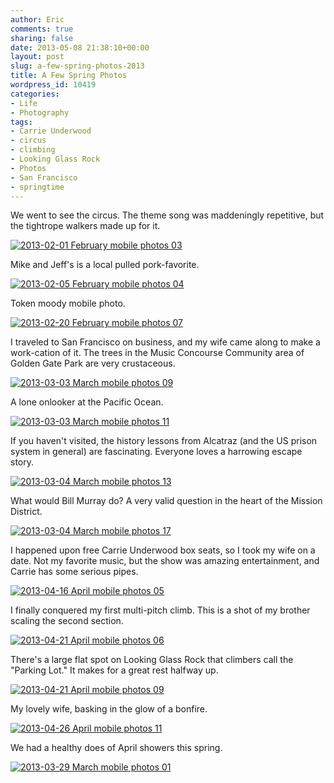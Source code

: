 ```yaml
---
author: Eric
comments: true
sharing: false
date: 2013-05-08 21:38:10+00:00
layout: post
slug: a-few-spring-photos-2013
title: A Few Spring Photos
wordpress_id: 10419
categories:
- Life
- Photography
tags:
- Carrie Underwood
- circus
- climbing
- Looking Glass Rock
- Photos
- San Francisco
- springtime
---
```


We went to see the circus. The theme song was maddeningly repetitive, but the tightrope walkers made up for it.

[![2013-02-01 February mobile photos 03](http://farm9.staticflickr.com/8395/8694366898_2f6f95360a_c.jpg)](http://www.flickr.com/photos/ericdodds/8694366898/)

Mike and Jeff's is a local pulled pork-favorite.

[![2013-02-05 February mobile photos 04](http://farm9.staticflickr.com/8257/8694367146_79f6a3633a_c.jpg)](http://www.flickr.com/photos/ericdodds/8694367146/)

Token moody mobile photo.

[![2013-02-20 February mobile photos 07](http://farm9.staticflickr.com/8119/8693249151_8708b6bc51_c.jpg)](http://www.flickr.com/photos/ericdodds/8693249151/)

I traveled to San Francisco on business, and my wife came along to make a work-cation of it. The trees in the Music Concourse Community area of Golden Gate Park are very crustaceous.

[![2013-03-03 March mobile photos 09](http://farm9.staticflickr.com/8542/8693250513_501523768c_c.jpg)](http://www.flickr.com/photos/ericdodds/8693250513/)

A lone onlooker at the Pacific Ocean.

[![2013-03-03 March mobile photos 11](http://farm9.staticflickr.com/8121/8693250665_76a4ee7ffc_c.jpg)](http://www.flickr.com/photos/ericdodds/8693250665/)

If you haven't visited, the history lessons from Alcatraz (and the US prison system in general) are fascinating. Everyone loves a harrowing escape story.

[![2013-03-04 March mobile photos 13](http://farm9.staticflickr.com/8262/8693250863_bfcb3f6d1d_c.jpg)](http://www.flickr.com/photos/ericdodds/8693250863/)

What would Bill Murray do? A very valid question in the heart of the Mission District.

[![2013-03-04 March mobile photos 17](http://farm9.staticflickr.com/8396/8694369306_4461be6f2b_c.jpg)](http://www.flickr.com/photos/ericdodds/8694369306/)

I happened upon free Carrie Underwood box seats, so I took my wife on a date. Not my favorite music, but the show was amazing entertainment, and Carrie has some serious pipes.

[![2013-04-16 April mobile photos 05](http://farm9.staticflickr.com/8546/8693251405_1cc12afe5a_c.jpg)](http://www.flickr.com/photos/ericdodds/8693251405/)

I finally conquered my first multi-pitch climb. This is a shot of my brother scaling the second section.

[![2013-04-21 April mobile photos 06](http://farm9.staticflickr.com/8120/8693251651_777d3cfc72_c.jpg)](http://www.flickr.com/photos/ericdodds/8693251651/)

There's a large flat spot on Looking Glass Rock that climbers call the "Parking Lot." It makes for a great rest halfway up.

[![2013-04-21 April mobile photos 09](http://farm9.staticflickr.com/8402/8693251917_0f38e349f5_c.jpg)](http://www.flickr.com/photos/ericdodds/8693251917/)

My lovely wife, basking in the glow of a bonfire.

[![2013-04-26 April mobile photos 11](http://farm9.staticflickr.com/8118/8694370406_6b979ce058_c.jpg)](http://www.flickr.com/photos/ericdodds/8694370406/)

We had a healthy does of April showers this spring.

[![2013-03-29 March mobile photos 01](http://farm9.staticflickr.com/8121/8694373918_0edaf11e44_c.jpg)](http://www.flickr.com/photos/ericdodds/8694373918/)
